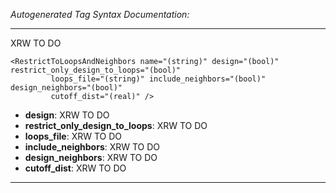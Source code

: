 _Autogenerated Tag Syntax Documentation:_

---
XRW TO DO

```
<RestrictToLoopsAndNeighbors name="(string)" design="(bool)" restrict_only_design_to_loops="(bool)"
         loops_file="(string)" include_neighbors="(bool)" design_neighbors="(bool)"
         cutoff_dist="(real)" />
```

-   **design**: XRW TO DO
-   **restrict_only_design_to_loops**: XRW TO DO
-   **loops_file**: XRW TO DO
-   **include_neighbors**: XRW TO DO
-   **design_neighbors**: XRW TO DO
-   **cutoff_dist**: XRW TO DO

---
